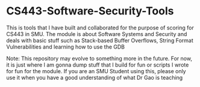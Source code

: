 # CS443-Software-Security-Tools
This is tools that I have built and collaborated for the purpose of scoring for CS443 in SMU. The module is about Software Systems and Security and deals with basic stuff such as Stack-based Buffer Overflows, String Format Vulnerabilities and learning how to use the GDB

Note: This repository may evolve to something more in the future. For now, it is just where I am gonna dump stuff that I build for fun or scripts I wrote for fun for the module. If you are an SMU Student using this, please only use it when you have a good understanding of what Dr Gao is teaching
